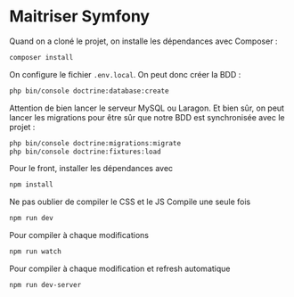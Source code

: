 # Maitriser Symfony

Quand on a cloné le projet, on installe les dépendances avec Composer :

```bash
composer install
```

On configure le fichier `.env.local`. On peut donc créer la BDD :

```bash
php bin/console doctrine:database:create
```

Attention de bien lancer le serveur MySQL ou Laragon. Et bien sûr, on peut lancer les migrations pour être sûr que notre BDD est synchronisée avec le projet :

```bash
php bin/console doctrine:migrations:migrate
php bin/console doctrine:fixtures:load
```

Pour le front, installer les dépendances avec
```bash
npm install
```

Ne pas oublier de compiler le CSS et le JS
Compile une seule fois
```bash
npm run dev
```

Pour compiler à chaque modifications

```bash
npm run watch
```

Pour compiler à chaque modification et refresh automatique

```bash
npm run dev-server
```